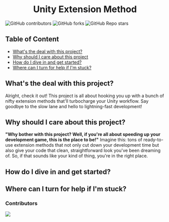 <h1 align = "center">Unity Extension Method</h1>


![GitHub contributors](https://img.shields.io/github/contributors/fallenblood7080/Unity-Extension-Method) ![GitHub forks](https://img.shields.io/github/forks/fallenblood7080/Unity-Extension-Method) ![GitHub Repo stars](https://img.shields.io/github/stars/fallenblood7080/Unity-Extension-Method)





## Table of Content

 - [What's the deal with this project?](#whats-the-deal-with-this-project)
 - [Why should I care about this project](#why-should-i-care-about-this-project)
 - [How do I dive in and get started?](#how-do-i-dive-in-and-get-started)
 - [Where can I turn for help if I'm stuck?](#where-can-i-turn-for-help-if-im-stuck)
 




## What's the deal with this project?

Alright, check it out! This project is all about hooking you up with a bunch of nifty extension methods that'll turbocharge your Unity workflow. Say goodbye to the slow lane and hello to lightning-fast development!

## Why should I care about this project?

**"Why bother with this project? Well, if you're all about speeding up your development game, this is the place to be!"**
Imagine this: tons of ready-to-use extension methods that not only cut down your development time but also give your code that clean, straightforward look you've been dreaming of. So, if that sounds like your kind of thing, you're in the right place.

## How do I dive in and get started?
## Where can I turn for help if I'm stuck?

### Contributors
<a href="https://github.com/fallenblood7080/Unity-Extension-Method/graphs/contributors">
  <img src="https://contrib.rocks/image?repo=fallenblood7080/Unity-Extension-Method" />
</a>
